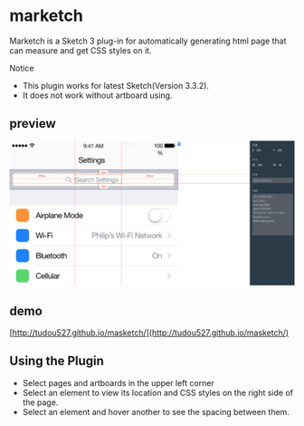 # marketch

Marketch is a Sketch 3 plug-in for automatically generating html page that can measure and get CSS styles on it.

Notice
* This plugin works for latest Sketch(Version 3.3.2).
* It does not work without artboard using.

## preview

![preview](marketch-preview.png)

## demo
[http://tudou527.github.io/masketch/](http://tudou527.github.io/masketch/)

## Using the Plugin
* Select pages and artboards in the upper left corner
* Select an element to view its location and CSS styles on the right side of the page.
* Select an element and hover another to see the spacing between them. 
